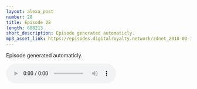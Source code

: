 ```yaml
---
layout: alexa_post
number: 28
title: Episode 28
length: 688213
short_description: Episode generated automaticly.
mp3_asset_link: https://episodes.digitalroyalty.network/zdnet_2018-03-11_01-00-03.mp3
---
```


Episode generated automaticly.

<audio controls>
    <source src="{{ page.mp3_asset_link }}" type="audio/mpeg">
</audio>